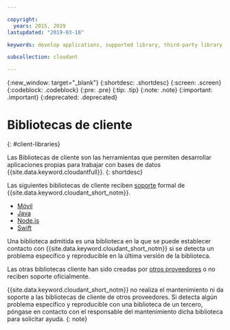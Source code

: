 ```yaml
---

copyright:
  years: 2015, 2019
lastupdated: "2019-03-18"

keywords: develop applications, supported library, third-party library

subcollection: cloudant

---
```


{:new_window: target="_blank"}
{:shortdesc: .shortdesc}
{:screen: .screen}
{:codeblock: .codeblock}
{:pre: .pre}
{:tip: .tip}
{:note: .note}
{:important: .important}
{:deprecated: .deprecated}

<!-- Acrolinx: 2017-05-10 -->

# Bibliotecas de cliente
{: #client-libraries}

Las Bibliotecas de cliente son las herramientas que permiten desarrollar aplicaciones propias para trabajar con bases de datos {{site.data.keyword.cloudantfull}}.
{: shortdesc}

Las siguientes bibliotecas de cliente reciben [soporte](/docs/services/Cloudant?topic=cloudant-supported-client-libraries#supported-client-libraries) formal de {{site.data.keyword.cloudant_short_notm}}.

-	[Móvil](/docs/services/Cloudant?topic=cloudant-supported-client-libraries#mobile)
-	[Java](/docs/services/Cloudant?topic=cloudant-supported-client-libraries#java)
-	[Node.js](/docs/services/Cloudant?topic=cloudant-supported-client-libraries#node-js)
-	[Swift](/docs/services/Cloudant?topic=cloudant-supported-client-libraries#swift)

Una biblioteca admitida es una biblioteca en la que se puede establecer contacto con {{site.data.keyword.cloudant_short_notm}} si se detecta un problema específico y reproducible en la última versión de la biblioteca.

Las otras bibliotecas cliente han sido creadas por [otros proveedores](/docs/services/Cloudant?topic=cloudant-third-party-client-libraries#third-party-client-libraries) o no reciben soporte oficialmente.

{{site.data.keyword.cloudant_short_notm}} no realiza el mantenimiento ni da soporte a las bibliotecas de cliente de otros proveedores. Si detecta algún problema específico y reproducible con una biblioteca de un tercero, póngase en contacto con el responsable del mantenimiento dicha biblioteca para solicitar ayuda.
{: note}

